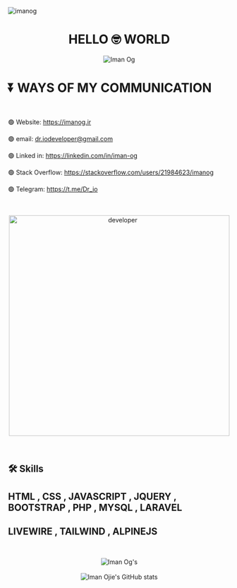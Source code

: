 <p align="left"> <img src="https://komarev.com/ghpvc/?username=imanog&label=Profile%20views&color=0e75b6&style=flat" alt="imanog" /></p>

<h1 align="center">HELLO 🤓 WORLD</h1>

<p align="center">
    <img src="https://readme-typing-svg.demolab.com?font=Fira+Code&pause=500&center=true&vCenter=true&multiline=true&width=390&height=100&lines=I'm+IMAN+OG+;PHP (LARAVEL) +Developer" alt="Iman Og" />
</p>

<h1>⏬ WAYS OF MY COMMUNICATION </h1>

 <br>

   🟢 Website: https://imanog.ir
 
   🟢 email: dr.iodeveloper@gmail.com

   🟢 Linked in: https://linkedin.com/in/iman-og

   🟢 Stack Overflow: https://stackoverflow.com/users/21984623/imanog

   🟢 Telegram: https://t.me/Dr_io
   
 <br>

<p align="center">
<img src="https://github.com/ImanOjie/images/blob/main/developer-gif.gif?raw=true" alt="developer" height="500" />
</p>

<br>

## 🛠 Skills
## HTML , CSS , JAVASCRIPT , JQUERY , BOOTSTRAP , PHP , MYSQL , LARAVEL 
## LIVEWIRE , TAILWIND , ALPINEJS

<br>

<p align="center">
    
<img src="https://github-readme-stats.vercel.app/api/top-langs/?username=imanog&count_forked=true&layout=compact&theme=transparent" alt="Iman Og's" />

<br>

<br>

<img src="https://github-readme-stats.vercel.app/api?username=imanojie&show_icons=true&count_forked=true&theme=monokai" alt="Iman Ojie's GitHub stats" />
  

</p>
